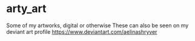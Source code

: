 # arty_art
Some of my artworks, digital or otherwise
These can also be seen on my deviant art profile https://www.deviantart.com/aelinashryver
